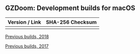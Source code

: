 ## GZDoom: Development builds for macOS

|Version / Link|SHA-256 Checksum|
|---|---|
|||

[Previous builds, 2018](https://github.com/alexey-lysiuk/gzdoom-macos-devbuilds-2018)

[Previous builds, 2017](https://github.com/alexey-lysiuk/gzdoom-macos-devbuilds-2017)

